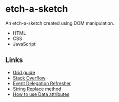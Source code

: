 # etch-a-sketch
An etch-a-sketch created using DOM manipulation. 

- HTML
- CSS
- JavaScript

## Links

- [Grid guide](https://css-tricks.com/snippets/css/complete-guide-grid/)
- [Stack Overflow](https://stackoverflow.com/questions/15643842/appendchild-inside-a-for-loop-just-replaces-item-created-by-createelement)
- [Event Delegation Refresher](https://www.youtube.com/watch?v=pKzf80F3O0U)
- [String Replace method](https://stackoverflow.com/questions/10398931/how-to-remove-text-from-a-string)
- [How to use Data attributes](https://developer.mozilla.org/en-US/docs/Learn/HTML/Howto/Use_data_attributes)